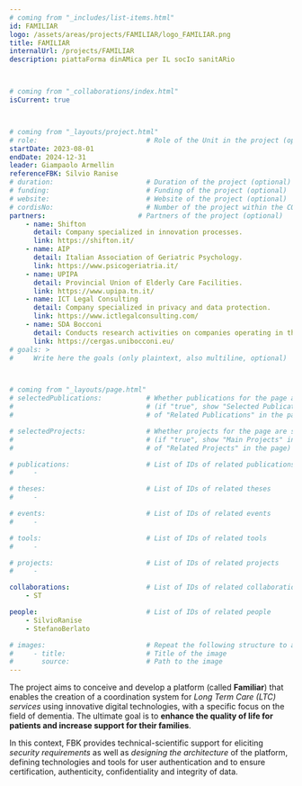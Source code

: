 ```yaml
---
# coming from "_includes/list-items.html"
id: FAMILIAR
logo: /assets/areas/projects/FAMILIAR/logo_FAMILIAR.png
title: FAMILIAR
internalUrl: /projects/FAMILIAR
description: piattaForma dinAMica per IL socIo sanitARio



# coming from "_collaborations/index.html"
isCurrent: true



# coming from "_layouts/project.html"
# role:                           # Role of the Unit in the project (optional)
startDate: 2023-08-01
endDate: 2024-12-31
leader: Giampaolo Armellin
referenceFBK: Silvio Ranise
# duration:                       # Duration of the project (optional)
# funding:                        # Funding of the project (optional)
# website:                        # Website of the project (optional)
# cordisNo:                       # Number of the project within the CORDIS website (optional)
partners:                       # Partners of the project (optional)
    - name: Shifton
      detail: Company specialized in innovation processes.
      link: https://shifton.it/
    - name: AIP
      detail: Italian Association of Geriatric Psychology.
      link: https://www.psicogeriatria.it/
    - name: UPIPA
      detail: Provincial Union of Elderly Care Facilities.
      link: https://www.upipa.tn.it/
    - name: ICT Legal Consulting
      detail: Company specialized in privacy and data protection.
      link: https://www.ictlegalconsulting.com/
    - name: SDA Bocconi
      detail: Conducts research activities on companies operating in the healthcare sector.
      link: https://cergas.unibocconi.eu/
# goals: >
#     Write here the goals (only plaintext, also multiline, optional)



# coming from "_layouts/page.html"
# selectedPublications:           # Whether publications for the page are selected 
#                                 # (if "true", show "Selected Publications" instead  
#                                 # of "Related Publications" in the page)

# selectedProjects:               # Whether projects for the page are selected 
#                                 # (if "true", show "Main Projects" instead  
#                                 # of "Related Projects" in the page)

# publications:                   # List of IDs of related publications
#     - 

# theses:                         # List of IDs of related theses
#     - 

# events:                         # List of IDs of related events
#     - 

# tools:                          # List of IDs of related tools
#     - 

# projects:                       # List of IDs of related projects
#     - 

collaborations:                   # List of IDs of related collaborations
    - ST

people:                           # List of IDs of related people
    - SilvioRanise
    - StefanoBerlato

# images:                         # Repeat the following structure to add more images
#     - title:                    # Title of the image
#       source:                   # Path to the image
---
```


The project aims to conceive and develop a platform (called **Familiar**) that enables the creation of a coordination system for *Long Term Care (LTC) services* using innovative digital technologies, with a specific focus on the field of dementia. The ultimate goal is to **enhance the quality of life for patients and increase support for their families**.

In this context, FBK provides technical-scientific support for eliciting *security requirements* as well as *designing the architecture* of the platform, defining technologies and tools for user authentication and to ensure certification, authenticity, confidentiality and integrity of data.
